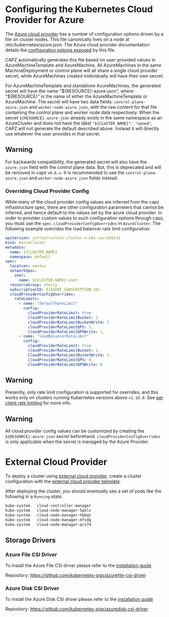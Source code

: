 # Configuring the Kubernetes Cloud Provider for Azure

The [Azure cloud provider](https://github.com/kubernetes-sigs/cloud-provider-azure) has a number of configuration options driven by a file on cluster nodes. This file canonically lives on a node at /etc/kubernetes/azure.json. The Azure cloud provider documentation details the [configuration options exposed](https://github.com/kubernetes-sigs/cloud-provider-azure/blob/master/docs/cloud-provider-config.md#cloud-provider-config) by this file.

CAPZ automatically generates this file based on user-provided values in AzureMachineTemplate and AzureMachine. All AzureMachines in the same MachineDeployment or control plane will all share a single cloud provider secret, while AzureMachines created inidividually will have their own secret.

For AzureMachineTemplate and standalone AzureMachines, the generated secret will have the name "${RESOURCE}-azure-json", where "${RESOURCE}" is the name of either the AzureMachineTemplate or AzureMachine. The secret will have two data fields: `control-plane-azure.json` and `worker-node-azure.json`, with the raw content for that file containing the control plane and worker node data respectively. When the secret `${RESOURCE}-azure-json` already exists in the same namespace as an AzureCluster and does not have the label `"${CLUSTER_NAME}": "owned"`, CAPZ will not generate the default described above. Instead it will directly use whatever the user provides in that secret.

<aside class="note warning">

<h1> Warning </h1>

For backwards compatibility, the generated secret will also have the `azure.json` field with the control plane data.
But, this is deprecated and will be removed in capz `v0.6.x`. It is recommended to use the `control-plane-azure.json` and `worker-node-azure.json` fields instead.

</aside>

### Overriding Cloud Provider Config

While many of the cloud provider config values are inferred from the capz infrastructure spec, there are other configuration parameters that cannot be inferred, and hence default to the values set by the azure cloud provider. In order to provider custom values to such configuration options through capz, you must use the `spec.cloudProviderConfigOverrides` in `AzureCluster`. The following example overrides the load balancer rate limit configuration:
```yaml
apiVersion: infrastructure.cluster.x-k8s.io/v1beta1
kind: AzureCluster
metadata:
  name: ${CLUSTER_NAME}
  namespace: default
spec:
  location: eastus
  networkSpec:
    vnet:
      name: ${CLUSTER_NAME}-vnet
  resourceGroup: cherry
  subscriptionID: ${AZURE_SUBSCRIPTION_ID}
  cloudProviderConfigOverrides:
    rateLimits:
      - name: "defaultRateLimit"
        config:
          cloudProviderRateLimit: true
          cloudProviderRateLimitBucket: 1
          cloudProviderRateLimitBucketWrite: 1
          cloudProviderRateLimitQPS: 1,
          cloudProviderRateLimitQPSWrite: 1,
      - name: "loadBalancerRateLimit"
        config:
          cloudProviderRateLimit: true
          cloudProviderRateLimitBucket: 2,
          CloudProviderRateLimitBucketWrite: 2,
          cloudProviderRateLimitQPS: 0,
          CloudProviderRateLimitQPSWrite: 0
```

<aside class="note warning">

<h1> Warning </h1>

Presently, only rate limit configuration is supported for overrides, and this works only on clusters running Kubernetes versions above `v1.18.0`.
See [per client rate limiting](https://kubernetes-sigs.github.io/cloud-provider-azure/install/configs/#per-client-rate-limiting) for more info.

</aside>

<aside class="note warning">

<h1> Warning </h1>

All cloud provider config values can be customized by creating the `${RESOURCE}-azure-json` secret beforehand. `cloudProviderConfigOverrides` is only applicable when the secret is managed by the Azure Provider.

</aside>


# External Cloud Provider

To deploy a cluster using [external cloud provider](https://github.com/kubernetes-sigs/cloud-provider-azure), create a cluster configuration with the [external cloud provider template](https://raw.githubusercontent.com/kubernetes-sigs/cluster-api-provider-azure/main/templates/cluster-template-external-cloud-provider.yaml).

After deploying the cluster, you should eventually see a set of pods like the following in a `Running` state:

```bash
kube-system   cloud-controller-manager                                            1/1     Running   0          41s
kube-system   cloud-node-manager-5pklx                                            1/1     Running   0          26s
kube-system   cloud-node-manager-hbbqt                                            1/1     Running   0          30s
kube-system   cloud-node-manager-mfsdg                                            1/1     Running   0          39s
kube-system   cloud-node-manager-qrz74                                            1/1     Running   0          24s
```

## Storage Drivers

### Azure File CSI Driver

To install the Azure File CSI driver please refer to the [installation guide](https://github.com/kubernetes-sigs/azurefile-csi-driver/blob/master/docs/install-azurefile-csi-driver.md)

Repository: https://github.com/kubernetes-sigs/azurefile-csi-driver

### Azure Disk CSI Driver

To install the Azure Disk CSI driver please refer to the [installation guide](https://github.com/kubernetes-sigs/azuredisk-csi-driver/blob/master/docs/install-azuredisk-csi-driver.md)

Repository: https://github.com/kubernetes-sigs/azuredisk-csi-driver
